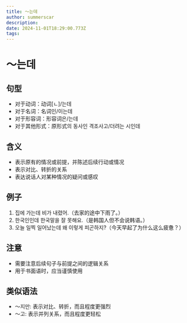 ```yaml
---
title: 〜는데
author: summerscar
description:
date: 2024-11-01T18:29:00.773Z
tags:
---
```


# 〜는데

## 句型
- 对于动词：动词[ㄴ]/는데
- 对于名词：名词인/이는데
- 对于形容词：形容词은/는데
- 对于其他形式：原形式의 동사인 격조사고/더려는 시인데

## 含义
- 表示原有的情况或前提，并陈述后续行动或情况
- 表示对比、转折的关系
- 表达说话人对某种情况的疑问或感叹

## 例子
1. <Speak>집에 가는데 비가 내렸어.</Speak>（去家的途中下雨了。）
2. <Speak>한국인인데 한국말을 잘 못해요.</Speak>（是韩国人但不会说韩语。）
3. <Speak>오늘 일찍 일어났는데 왜 이렇게 피곤하지?</Speak>（今天早起了为什么这么疲惫？）

## 注意
- 需要注意后续句子与前提之间的逻辑关系
- 用于书面语时，应当谨慎使用

## 类似语法
- 〜지만: 表示对比、转折，而且程度更强烈
- 〜고: 表示并列关系，而且程度更轻松